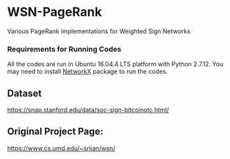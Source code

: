 # WSN-PageRank
Various PageRank implementations for Weighted Sign Networks

### Requirements for Running Codes ###
All the codes are run in Ubuntu 16.04.4 LTS platform with Python 2.7.12.
You may need to install [NetworkX](https://networkx.github.io/) package to run the codes.

## Dataset
https://snap.stanford.edu/data/soc-sign-bitcoinotc.html/

## Original Project Page:
https://www.cs.umd.edu/~srijan/wsn/